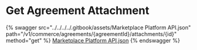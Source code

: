 # Get Agreement Attachment

{% swagger src="../../../../.gitbook/assets/Marketplace Platform API.json" path="/v1/commerce/agreements/{agreementId}/attachments/{id}" method="get" %}
[Marketplace Platform API.json](<../../../../.gitbook/assets/Marketplace Platform API.json>)
{% endswagger %}
